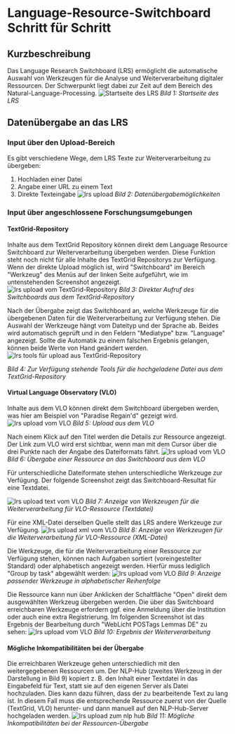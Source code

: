 # Language-Resource-Switchboard Schritt für Schritt
## **Kurzbeschreibung**
Das Language Research Switchboard (LRS) ermöglicht die automatische Auswahl von Werkzeugen für die Analyse und Weiterverarbeitung digitaler Ressourcen. Der Schwerpunkt liegt dabei zur Zeit auf dem Bereich des Natural-Language-Processing.
![Startseite des LRS](img/lrs_1_home.png)
*Bild 1: Startseite des LRS*

## **Datenübergabe an das LRS**
### **Input über den Upload-Bereich**

Es gibt verschiedene Wege, dem LRS Texte zur Weiterverarbeitung zu übergeben:
1. Hochladen einer Datei
2. Angabe einer URL zu einem Text
3. Direkte Texteingabe
![lrs upload](img/lrs_2a_upload.png)
*Bild 2: Datenübergabemöglichkeiten*


### **Input über angeschlossene Forschungsumgebungen**
#### **TextGrid-Repository**
Inhalte aus dem TextGrid Repository können direkt dem Language Resource Switchboard zur Weiterverarbeitung übergeben werden. Diese Funktion steht noch nicht für alle Inhalte des TextGrid Repositorys zur Verfügung. Wenn der direkte Upload möglich ist, wird "Switchboard" im Bereich "Werkzeug" des Menüs auf der linken Seite aufgeführt, wie im untenstehenden Screenshot angezeigt.
![lrs upload vom TextGrid-Repository](img/lrs_2d1_from_textgrid.png)
*Bild 3: Direkter Aufruf des Switchboards aus dem TextGrid-Repository*


Nach der Übergabe zeigt das Switchboard an, welche Werkzeuge für die übergebenen Daten für die Weiterverarbeitung zur Verfügung stehen. Die Auswahl der Werkzeuge hängt vom Dateityp und der Sprache ab. Beides wird automatisch geprüft und in den Feldern "Mediatype" bzw. "Language" angezeigt. Sollte die Automatik zu einem falschen Ergebnis gelangen, können beide Werte von Hand geändert werden.
![lrs tools für upload aus TextGrid-Repository](img/lrs_2d2_from_textgrid_tools.png)

*Bild 4: Zur Verfügung stehende Tools für die hochgeladene Datei aus dem TextGrid-Repository*


#### **Virtual Language Observatory (VLO)**
Inhalte aus dem VLO können direkt dem Switchboard übergeben werden, was hier am Beispiel von "Paradise Regain'd" gezeigt wird. 
![lrs upload vom VLO](img/lrs_2e1_vlo_result.png)
*Bild 5: Upload aus dem VLO*


Nach einem Klick auf den Titel werden die Details zur Ressource angezeigt. Der Link zum VLO wird erst sichtbar, wenn man mit dem Cursor über die drei Punkte nach der Angabe des Dateiformats fährt.
![lrs upload vom VLO](img/lrs_2e2a_vlo_link_xml_to_lrs.png)
*Bild 6: Übergabe einer Ressource an das Switchboard aus dem VLO*


Für unterschiedliche Dateiformate stehen unterschiedliche Werkzeuge zur Verfügung. Der folgende Screenshot zeigt das Switchboard-Resultat für eine Textdatei.

![lrs upload text vom VLO](img/lrs_2e3b_vlo_tools_for_plaintext.png)
*Bild 7: Anzeige von Werkzeugen für die Weiterverarbeitung für VLO-Ressource (Textdatei)*


Für eine XML-Datei derselben Quelle stellt das LRS andere Werkzeuge zur Verfügung.
![lrs upload xml vom VLO](img/lrs_2e3_vlo_tools_for_xml_source.png)
*Bild 8: Anzeige von Werkzeugen für die Weiterverarbeitung für VLO-Ressource (XML-Datei)*


Die Werkzeuge, die für die Weiterverarbeitung einer Ressource zur Verfügung stehen, können nach Aufgaben sortiert (voreingestellter Standard) oder alphabetisch angezeigt werden. Hierfür muss lediglich "Group by task" abgewählt werden:
![lrs upload vom VLO](img/lrs_3a_tools_by_name_after_upload.png)
*Bild 9: Anzeige passender Werkzeuge in alphabetischer Reihenfolge*


Die Ressource kann nun über Anklicken der Schaltfläche "Open" direkt dem ausgewählten Werkzeug übergeben werden. Die über das Switchboard erreichbaren Werkzeuge erfordern ggf. eine Anmeldung über die Institution oder auch eine extra Registrierung. Im folgenden Screenshot ist das Ergebnis der Bearbeitung durch "WebLicht POSTags Lemmas DE" zu sehen:
![lrs upload vom VLO](img/lrs_4b_result_weblicht_lemma.png)
*Bild 10: Ergebnis der Weiterverarbeitung*

#### **Mögliche Inkompatibilitäten bei der Übergabe**

Die erreichbaren Werkzeuge gehen unterschiedlich mit den weitergegebenen Ressourcen um. Der NLP-Hub (zweites Werkzeug in der Darstellung in Bild 9) kopiert z. B. den Inhalt einer Textdatei in das Eingabefeld für Text, statt sie auf den eigenen Server als Datei hochzuladen. Dies kann dazu führen, dass der zu bearbeitende Text zu lang ist. In diesem Fall muss die entsprechende Ressource zuerst von der Quelle (TextGrid, VLO) herunter- und dann manuell auf den NLP-Hub-Server hochgeladen werden.
![lrs upload zum nlp hub](img/lrs_5_nlp_hub_max_4000_characters.png)
*Bild 11: Mögliche Inkompatibilitäten bei der Ressourcen-Übergabe*
